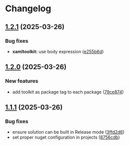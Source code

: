 # Changelog

## [1.2.1](https://github.com/atc-net/atc-xaml-toolkit/compare/Atc.XamlToolkit@v1.2.0...Atc.XamlToolkit@v1.2.1) (2025-03-26)


### Bug fixes

* **xamltoolkit:** use body expression ([e255b6d](https://github.com/atc-net/atc-xaml-toolkit/commit/e255b6dc76d629124bb20018bd3b4706f8201803))

## [1.2.0](https://github.com/atc-net/atc-xaml-toolkit/compare/Atc.XamlToolkit@v1.1.1...Atc.XamlToolkit@v1.2.0) (2025-03-26)


### New features

* add toolkit as package tag to each package ([79ce874](https://github.com/atc-net/atc-xaml-toolkit/commit/79ce87429e72239099555256823dcd3a6730cb3e))

## [1.1.1](https://github.com/atc-net/atc-xaml-toolkit/compare/Atc.XamlToolkit@v1.1.0...Atc.XamlToolkit@v1.1.1) (2025-03-26)


### Bug fixes

* ensure solution can be built in Release mode ([3ffd2d6](https://github.com/atc-net/atc-xaml-toolkit/commit/3ffd2d6b34ba4eac91e86c90fcbe37f3c69bde1b))
* set proper nuget configuration in projects ([8756cdb](https://github.com/atc-net/atc-xaml-toolkit/commit/8756cdbd7768b92735a856df4e7e24c471c34c19))
